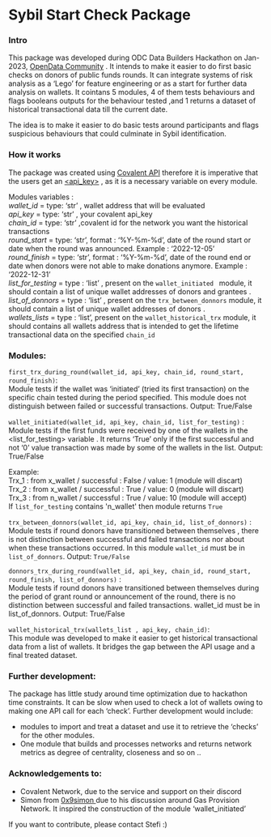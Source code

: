 # Sybil Start Check Package 

### Intro

This package was developed during ODC Data Builders Hackathon on Jan-2023, [OpenData Community](https://opendatacommunity.org/) . It intends to make it easier to do first basic checks on donors of public funds rounds. It can integrate systems of risk analysis as a ‘Lego’ for feature engineering or as a start for further data analysis on wallets. It cointans 5 modules, 4 of them tests behaviours and flags booleans outputs for the behaviour tested ,and 1 returns a dataset of historical transactional data till the current date. 

The idea is to make it easier to do basic tests around participants and flags suspicious behaviours that could culminate in Sybil identification. 


### How it works

The package was created using [Covalent API](https://www.covalenthq.com/docs/api/#/0/0/USD/1)  therefore it is imperative that the users get an [<api_key>](https://www.covalenthq.com/) , as it is a necessary  variable on every module. 

Modules variables :     
	*wallet_id* = type: ‘str’ , wallet address that will be evaluated    
	*api_key* = type: ‘str’ , your covalent api_key   
	*chain_id* = type: ‘str’ ,covalent id for the network you want the historical transactions    
	*round_start* = type: ‘str’, format : ‘%Y-%m-%d’,  date of the round start or date when the round was announced. Example : ‘2022-12-05’   
  *round_finish* =  type: ‘str’, format : ‘%Y-%m-%d’,  date of the round end or date when donors were not able to make donations anymore. Example : ‘2022-12-31’    
  *list_for_testing* = type : ‘list’ , present on the `wallet_initiated ` module, it should contain a list of unique wallet addresses of donors and grantees .   
  *list_of_donnors* =  type : ‘list’ , present on the `trx_between_donnors`  module, it should contain a list of unique wallet addresses of donors .    
  *wallets_lists* = type : ‘list’, present on the `wallet_historical_trx`  module, it should contains all wallets address that is intended to get the lifetime transactional data on the specified `chain_id`   



### Modules:     


`first_trx_during_round(wallet_id, api_key, chain_id, round_start, round_finish)`:      
	Module tests if the wallet was ‘initiated’ (tried its first transaction)  on the specific chain tested  during the period specified. This module does not distinguish between failed or successful transactions. Output: True/False

`wallet_initiated(wallet_id, api_key, chain_id, list_for_testing)` :    
	Module tests if the first funds were received by one of the wallets in the <list_for_testing> variable . It returns ‘True’ only if the first successful and not ‘0’ value transaction was made by some of the wallets in the list. Output: True/False 

 Example:     
	Trx_1 : from x_wallet / successful : False / value: 1 (module will discart)     
	Trx_2 : from x_wallet / successful : True / value: 0 (module will discart)    
	Trx_3 : from n_wallet / successful : True / value: 10 (module will accept)    
	If  `list_for_testing` contains  'n_wallet' then module returns `True`    



`trx_between_donnors(wallet_id, api_key, chain_id, list_of_donnors)` :    
	 Module tests if round donors have transitioned between themselves , there is not distinction between successful and failed transactions nor about when these transactions occurred.  In this module `wallet_id` must be in `list_of_donnors`. Output: `True/False`

`donnors_trx_during_round(wallet_id, api_key, chain_id, round_start, round_finish, list_of_donnors)` :     
	 Module tests if round donors have transitioned between themselves during the period of grant round or announcement of the round, there is no distinction between successful and failed transactions.   wallet_id must be in list_of_donnors. Output: True/False

`wallet_historical_trx(wallets_list , api_key, chain_id)`:    
	This module was developed to make it easier to get historical transactional data from a list of wallets. It bridges the gap between the API usage and a final treated dataset. 


### Further development:    

The package has little study around time optimization due to hackathon time constraints. It can be slow when used to check a lot of wallets  owing to  making one API call for each ‘check’. Further development would include:       

  * modules to import and treat a dataset and use it to retrieve the ‘checks’ for the other modules.
  * One module that builds and processes networks and returns network metrics as degree of centrality, closeness and so on .. 


### Acknowledgements to:    

* Covalent Network, due to the service and support on their discord     
* Simon from [ 0x9simon ](https://twitter.com/csctgrace/status/1605835545040412673) due to his discussion around Gas Provision Network. It inspired the construction of the module ‘wallet_initiated’      

If you want to contribute, please contact Stefi :) 







